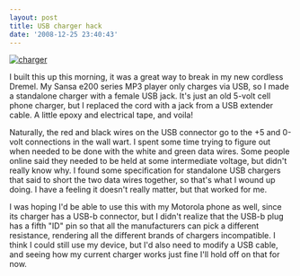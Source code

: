 ```yaml
---
layout: post
title: USB charger hack
date: '2008-12-25 23:40:43'
---
```



[![charger](http://res.cloudinary.com/meshulam/image/upload/h_205,w_300/v1437619490/charger_ylayyu.jpg "charger")](http://res.cloudinary.com/meshulam/image/upload/v1437619490/charger_ylayyu.jpg)

I built this up this morning, it was a great way to break in my new cordless Dremel. My Sansa e200 series MP3 player only charges via USB, so I made a standalone charger with a female USB jack. It's just an old 5-volt cell phone charger, but I replaced the cord with a jack from a USB extender cable. A little epoxy and electrical tape, and voila!

Naturally, the red and black wires on the USB connector go to the +5 and 0-volt connections in the wall wart. I spent some time trying to figure out when needed to be done with the white and green data wires. Some people online said they needed to be held at some intermediate voltage, but didn't really know why. I found some specification for standalone USB chargers that said to short the two data wires together, so that's what I wound up doing. I have a feeling it doesn't really matter, but that worked for me.

I was hoping I'd be able to use this with my Motorola phone as well, since its charger has a USB-b connector, but I didn't realize that the USB-b plug has a fifth "ID" pin so that all the manufacturers can pick a different resistance, rendering all the different brands of chargers incompatible. I think I could still use my device, but I'd also need to modify a USB cable, and seeing how my current charger works just fine I'll hold off on that for now.


